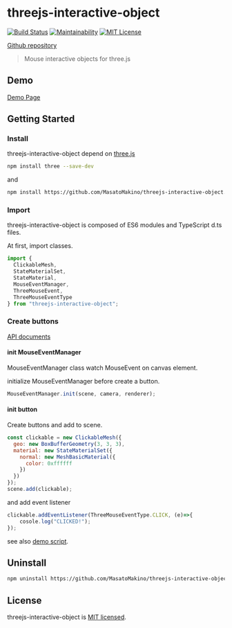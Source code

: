 # threejs-interactive-object

[![Build Status](https://travis-ci.org/MasatoMakino/threejs-interactive-object.svg?branch=master)](https://travis-ci.org/MasatoMakino/threejs-interactive-object)
[![Maintainability](https://api.codeclimate.com/v1/badges/2c756ac812782947b080/maintainability)](https://codeclimate.com/github/MasatoMakino/threejs-interactive-object/maintainability)
[![MIT License](http://img.shields.io/badge/license-MIT-blue.svg?style=flat)](LICENSE)

[Github repository](https://github.com/MasatoMakino/threejs-interactive-object)

> Mouse interactive objects for three.js

## Demo

[Demo Page](https://masatomakino.github.io/threejs-interactive-object/index.html)

## Getting Started

### Install

threejs-interactive-object depend on [three.js](https://threejs.org/)

```bash
npm install three --save-dev
```

and

```bash
npm install https://github.com/MasatoMakino/threejs-interactive-object.git --save-dev
```

### Import


threejs-interactive-object is composed of ES6 modules and TypeScript d.ts files.

At first, import classes.

```js
import {
  ClickableMesh,
  StateMaterialSet,
  StateMaterial,
  MouseEventManager,
  ThreeMouseEvent,
  ThreeMouseEventType
} from "threejs-interactive-object";
```

### Create buttons

[API documents](https://masatomakino.github.io/threejs-interactive-object/api/index.html)

#### init MouseEventManager

MouseEventManager class watch MouseEvent on canvas element.

initialize MouseEventManager before create a button.

```js
MouseEventManager.init(scene, camera, renderer);
```

#### init button

Create buttons and add to scene.

```js
const clickable = new ClickableMesh({
  geo: new BoxBufferGeometry(3, 3, 3),
  material: new StateMaterialSet({
    normal: new MeshBasicMaterial({
      color: 0xffffff
    })
  })
});
scene.add(clickable);
```

and add event listener

```js
clickable.addEventListener(ThreeMouseEventType.CLICK, (e)=>{
    cosole.log("CLICKED!");
});
```

see also [demo script](https://masatomakino.github.io/threejs-interactive-object/main.js).

## Uninstall

```bash
npm uninstall https://github.com/MasatoMakino/threejs-interactive-object.git --save-dev
```

## License

threejs-interactive-object is [MIT licensed](LICENSE).
